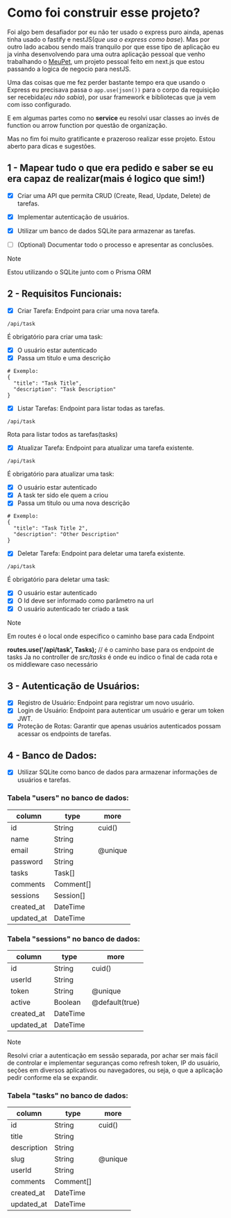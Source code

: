 # Como foi construir esse projeto?

Foi algo bem desafiador por eu não ter usado o express puro ainda, apenas tinha usado o fastify e nestJS(_que usa o express como base_). Mas por outro lado acabou sendo mais tranquilo por que esse tipo de aplicação eu ja vinha desenvolvendo para uma outra aplicação pessoal que venho trabalhando o [MeuPet](https://jefersonsann.com/projects/meupet/), um projeto pessoal feito em next.js que estou passando a logica de negocio para nestJS.

Uma das coisas que me fez perder bastante tempo era que usando o Express eu precisava passa o `app.use(json())` para o corpo da requisição ser recebida(_eu não sabia_), por usar framework e bibliotecas que ja vem com isso configurado.

E em algumas partes como no **service** eu resolvi usar classes ao invés de function ou arrow function por questão de organização.

Mas no fim foi muito gratificante e prazeroso realizar esse projeto.
Estou aberto para dicas e sugestões.

## 1 - Mapear tudo o que era pedido e saber se eu era capaz de realizar(mais é logico que sim!)

- [x] Criar uma API que permita CRUD (Create, Read, Update, Delete) de tarefas.

- [x] Implementar autenticação de usuários.

- [x] Utilizar um banco de dados SQLite para armazenar as tarefas.

- [ ] \(Optional) Documentar todo o processo e apresentar as conclusões.

> [!NOTE]
> Estou utilizando o SQLite junto com o Prisma ORM

## 2 - Requisitos Funcionais:

- [x] Criar Tarefa: Endpoint para criar uma nova tarefa.

```
/api/task
```

É obrigatório para criar uma task:

- [x] O usuário estar autenticado
- [x] Passa um titulo e uma descrição

```
# Exemplo:
{
  "title": "Task Title",
  "description": "Task Description"
}
```

- [x] Listar Tarefas: Endpoint para listar todas as tarefas.

```
/api/task
```

Rota para listar todos as tarefas(tasks)

- [x] Atualizar Tarefa: Endpoint para atualizar uma tarefa existente.

```
/api/task
```

É obrigatório para atualizar uma task:

- [x] O usuário estar autenticado
- [x] A task ter sido ele quem a criou
- [x] Passa um titulo ou uma nova descrição

```
# Exemplo:
{
  "title": "Task Title 2",
  "description": "Other Description"
}
```

- [x] Deletar Tarefa: Endpoint para deletar uma tarefa existente.

```
/api/task
```

É obrigatório para deletar uma task:

- [x] O usuário estar autenticado
- [x] O Id deve ser informado como parâmetro na url
- [x] O usuário autenticado ter criado a task

> [!NOTE]
>
> Em routes é o local onde especifico o caminho base para cada Endpoint
>
> **routes.use('/api/task', Tasks);** // é o caminho base para os endpoint de tasks
> Ja no controller de _src/tasks_ é onde eu indico o final de cada rota e os middleware caso necessário

## 3 - Autenticação de Usuários:

- [x] Registro de Usuário: Endpoint para registrar um novo usuário.
- [x] Login de Usuário: Endpoint para autenticar um usuário e gerar um token JWT.
- [x] Proteção de Rotas: Garantir que apenas usuários autenticados possam acessar os endpoints de tarefas.

## 4 - Banco de Dados:

- [x] Utilizar SQLite como banco de dados para armazenar informações de usuários e tarefas.

### Tabela "users" no banco de dados:

| column     | type      | more    |
| ---------- | --------- | ------- |
| id         | String    | cuid()  |
| name       | String    |
| email      | String    | @unique |
| password   | String    |
| tasks      | Task[]    |
| comments   | Comment[] |
| sessions   | Session[] |
| created_at | DateTime  |
| updated_at | DateTime  |

### Tabela "sessions" no banco de dados:

| column     | type     | more           |
| ---------- | -------- | -------------- |
| id         | String   | cuid()         |
| userId     | String   |
| token      | String   | @unique        |
| active     | Boolean  | @default(true) |
| created_at | DateTime |
| updated_at | DateTime |

> [!NOTE]
> Resolvi criar a autenticação em sessão separada, por achar ser mais fácil de controlar e implementar seguranças como refresh token, IP do usuário, seções em diversos aplicativos ou navegadores, ou seja, o que a aplicação pedir conforme ela se expandir.

### Tabela "tasks" no banco de dados:

| column      | type      | more    |
| ----------- | --------- | ------- |
| id          | String    | cuid()  |
| title       | String    |
| description | String    |
| slug        | String    | @unique |
| userId      | String    |
| comments    | Comment[] |
| created_at  | DateTime  |
| updated_at  | DateTime  |
